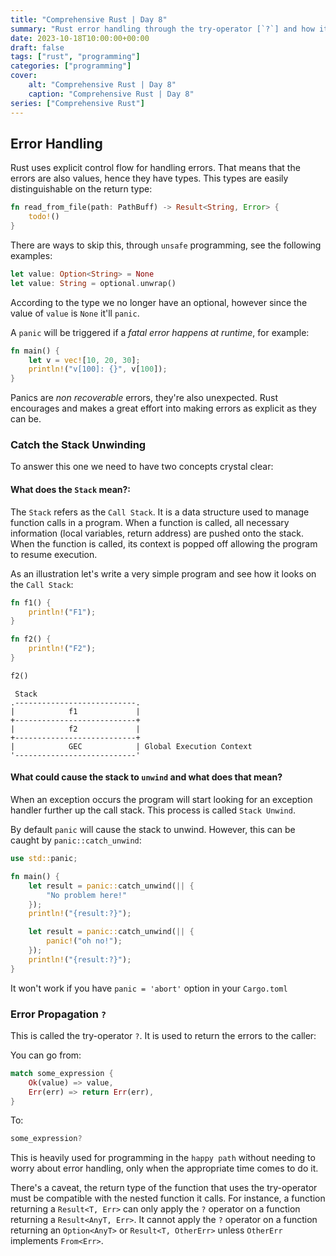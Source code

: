 ```yaml
---
title: "Comprehensive Rust | Day 8"
summary: "Rust error handling through the try-operator [`?`] and how it works"
date: 2023-10-18T10:00:00+00:00
draft: false
tags: ["rust", "programming"]
categories: ["programming"]
cover:
    alt: "Comprehensive Rust | Day 8"
    caption: "Comprehensive Rust | Day 8"
series: ["Comprehensive Rust"]
---
```


## Error Handling

Rust uses explicit control flow for handling errors. That means
that the errors are also values, hence they have types. This types
are easily distinguishable on the return type:

```rust
fn read_from_file(path: PathBuff) -> Result<String, Error> {
    todo!()
}
```

There are ways to skip this, through `unsafe` programming, see the
following examples:

```rust
let value: Option<String> = None
let value: String = optional.unwrap()
```

According to the type we no longer have an optional, however since
the value of `value` is `None` it'll `panic`.

A `panic` will be triggered if a _fatal error happens at runtime_, 
for example:

```rust
fn main() {
    let v = vec![10, 20, 30];
    println!("v[100]: {}", v[100]);
}
```

Panics are *non recoverable* errors, they're also unexpected. Rust
encourages and makes a great effort into making errors as explicit as
they can be.

### Catch the Stack Unwinding

To answer this one we need to have two concepts crystal clear:

#### What does the `Stack` mean?:

The `Stack` refers as the `Call Stack`. It is a data structure used
to manage function calls in a program. When a function is called,
all necessary information (local variables, return address) are pushed
onto the stack. When the function is called, its context is popped off
allowing the program to resume execution.

As an illustration let's write a very simple program and see how it looks
on the `Call Stack`:

```rust
fn f1() {
    println!("F1");
}

fn f2() {
    println!("F2");
}

f2()
```

```goat
 Stack                      
.---------------------------.
|            f1             |
+---------------------------+
|            f2             |
+---------------------------+
|            GEC            | Global Execution Context
'---------------------------'
```

#### What could cause the stack to `unwind` and what does that mean? 

When an exception occurs the program will start looking for an exception
handler further up the call stack. This process is called `Stack Unwind`.

By default `panic` will cause the stack to unwind. However, this can be caught
by `panic::catch_unwind`:

```rust
use std::panic;

fn main() {
    let result = panic::catch_unwind(|| {
        "No problem here!"
    });
    println!("{result:?}");

    let result = panic::catch_unwind(|| {
        panic!("oh no!");
    });
    println!("{result:?}");
}
```

It won't work if you have `panic = 'abort'` option in your `Cargo.toml`

### Error Propagation `?`

This is called the try-operator `?`. It is used to return the errors
to the caller:

You can go from:                        

```rust
match some_expression {
    Ok(value) => value,
    Err(err) => return Err(err),
}
```

To: 

```rust
some_expression?
```

This is heavily used for programming in the `happy path`
without needing to worry about error handling, only when
the appropriate time comes to do it.

There's a caveat, the return type of the function that uses the try-operator
must be compatible with the nested function it calls. For instance, a function
returning a `Result<T, Err>` can only apply the `?` operator on a function
returning a `Result<AnyT, Err>`. It cannot apply the `?` operator on a function
returning an `Option<AnyT>` or `Result<T, OtherErr>` unless `OtherErr`
implements `From<Err>`.
